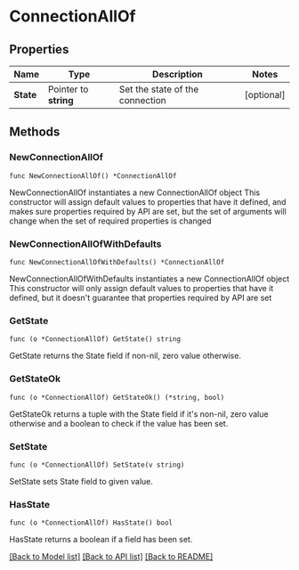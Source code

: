 # ConnectionAllOf

## Properties

Name | Type | Description | Notes
------------ | ------------- | ------------- | -------------
**State** | Pointer to **string** | Set the state of the connection | [optional] 

## Methods

### NewConnectionAllOf

`func NewConnectionAllOf() *ConnectionAllOf`

NewConnectionAllOf instantiates a new ConnectionAllOf object
This constructor will assign default values to properties that have it defined,
and makes sure properties required by API are set, but the set of arguments
will change when the set of required properties is changed

### NewConnectionAllOfWithDefaults

`func NewConnectionAllOfWithDefaults() *ConnectionAllOf`

NewConnectionAllOfWithDefaults instantiates a new ConnectionAllOf object
This constructor will only assign default values to properties that have it defined,
but it doesn't guarantee that properties required by API are set

### GetState

`func (o *ConnectionAllOf) GetState() string`

GetState returns the State field if non-nil, zero value otherwise.

### GetStateOk

`func (o *ConnectionAllOf) GetStateOk() (*string, bool)`

GetStateOk returns a tuple with the State field if it's non-nil, zero value otherwise
and a boolean to check if the value has been set.

### SetState

`func (o *ConnectionAllOf) SetState(v string)`

SetState sets State field to given value.

### HasState

`func (o *ConnectionAllOf) HasState() bool`

HasState returns a boolean if a field has been set.


[[Back to Model list]](../README.md#documentation-for-models) [[Back to API list]](../README.md#documentation-for-api-endpoints) [[Back to README]](../README.md)


